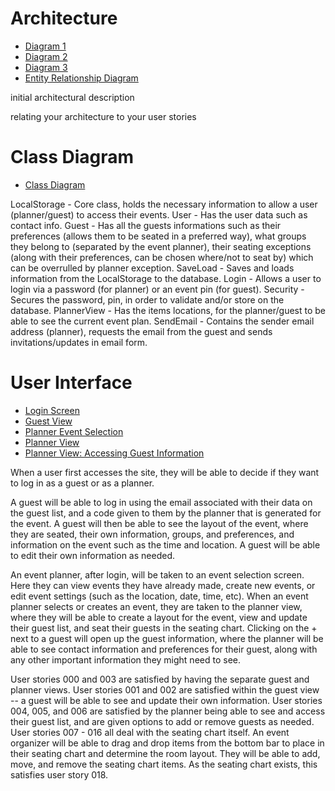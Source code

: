 # Architecture
- [Diagram 1](https://github.com/COP4331-Group13/BestProjectEver/blob/master/designdocs/Diagram_1.pdf)
- [Diagram 2](https://github.com/COP4331-Group13/BestProjectEver/blob/master/designdocs/Diagram_2.pdf)
- [Diagram 3](https://github.com/COP4331-Group13/BestProjectEver/blob/master/designdocs/Diagram_3.pdf)
- [Entity Relationship Diagram](https://github.com/COP4331-Group13/BestProjectEver/blob/master/designdocs/seatplanner_erd.pdf)

initial architectural description

relating your architecture to your user stories

# Class Diagram
- [Class Diagram](https://github.com/COP4331-Group13/BestProjectEver/blob/master/designdocs/uml-class.pdf)

LocalStorage - Core class, holds the necessary information to allow a user (planner/guest) to access their events.
User - Has the user data such as contact info.
Guest - Has all the guests informations such as their preferences (allows them to be seated in a preferred way), what groups they belong to (separated by the event planner), their seating exceptions (along with their preferences, can be chosen where/not to seat by) which can be overrulled by planner exception.
SaveLoad - Saves and loads information from the LocalStorage to the database.
Login - Allows a user to login via a password (for planner) or an event pin (for guest).
Security - Secures the password, pin, in order to validate and/or store on the database.
PlannerView - Has the items locations, for the planner/guest to be able to see the current event plan.
SendEmail - Contains the sender email address (planner), requests the email from the guest and sends invitations/updates in email form.

# User Interface
- [Login Screen](https://github.com/COP4331-Group13/BestProjectEver/blob/master/designdocs/Login_Screen.pdf)
- [Guest View](https://github.com/COP4331-Group13/BestProjectEver/blob/master/designdocs/Guest_View1.pdf)
- [Planner Event Selection](https://github.com/COP4331-Group13/BestProjectEver/blob/master/designdocs/Planner_Selection1.pdf)
- [Planner View](https://github.com/COP4331-Group13/BestProjectEver/blob/master/designdocs/Planner_View_11.pdf)
- [Planner View: Accessing Guest Information](https://github.com/COP4331-Group13/BestProjectEver/blob/master/designdocs/Planner_View_2.pdf)

When a user first accesses the site, they will be able to decide if they want to log in as a guest or as a planner. 

A guest will be able to log in using the email associated with their data on the guest list, and a code given to them by the planner that is generated for the event. A guest will then be able to see the layout of the event, where they are seated, their own information, groups, and preferences, and information on the event such as the time and location. A guest will be able to edit their own information as needed.

An event planner, after login, will be taken to an event selection screen. Here they can view events they have already made, create new events, or edit event settings (such as the location, date, time, etc). When an event planner selects or creates an event, they are taken to the planner view, where they will be able to create a layout for the event, view and update their guest list, and seat their guests in the seating chart. Clicking on the + next to a guest will open up the guest information, where the planner will be able to see contact information and preferences for their guest, along with any other important information they might need to see.

User stories 000 and 003 are satisfied by having the separate guest and planner views. User stories 001 and 002 are satisfied within the guest view -- a guest will be able to see and update their own information. User stories 004, 005, and 006 are satisfied by the planner being able to see and access their guest list, and are given options to add or remove guests as needed. User stories 007 - 016 all deal with the seating chart itself. An event organizer will be able to drag and drop items from the bottom bar to place in their seating chart and determine the room layout. They will be able to add, move, and remove the seating chart items. As the seating chart exists, this satisfies user story 018. 
